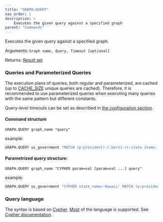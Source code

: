```yaml
---
title: "GRAPH.QUERY"
nav_order: 1
description: >
    Executes the given query against a specified graph
parent: "Commands"    
---
```



Executes the given query against a specified graph.

Arguments: `Graph name, Query, Timeout [optional]`

Returns: [Result set](/design/result_structure)

### Queries and Parameterized Queries

The execution plans of queries, both regular and parameterized, are cached (up to [CACHE_SIZE](/configuration#cache_size) unique queries are cached). Therefore, it is recommended to use parameterized queries when executing many queries with the same pattern but different constants.

Query-level timeouts can be set as described in [the configuration section](/configuration#timeout).

#### Command structure

`GRAPH.QUERY graph_name "query"`

example:

```sh
GRAPH.QUERY us_government "MATCH (p:president)-[:born]->(:state {name:'Hawaii'}) RETURN p"
```

#### Parametrized query structure:

`GRAPH.QUERY graph_name "CYPHER param=val [param=val ...] query"`

example:

```sh
GRAPH.QUERY us_government "CYPHER state_name='Hawaii' MATCH (p:president)-[:born]->(:state {name:$state_name}) RETURN p"
```

### Query language

The syntax is based on [Cypher](http://www.opencypher.org/). [Most](/cypher_support) of the language is supported. See [Cypher documentation](/cypher/cypher).